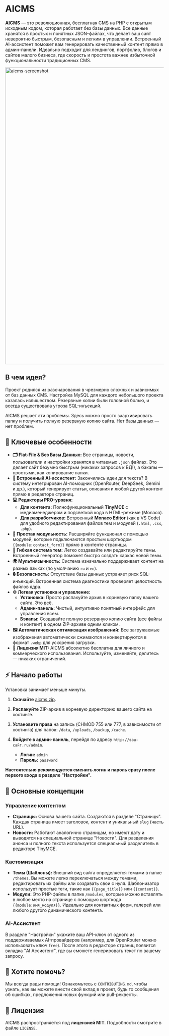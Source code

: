# AICMS
**AICMS** — это революционная, бесплатная CMS на PHP с открытым исходным кодом, которая работает без базы данных. Все данные хранятся в простых и понятных JSON-файлах, что делает ваш сайт невероятно быстрым, безопасным и легким в управлении. Встроенный AI-ассистент поможет вам генерировать качественный контент прямо в админ-панели. 
Идеально подходит для лендингов, портфолио, блогов и сайтов малого бизнеса, где скорость и простота важнее избыточной функциональности традиционных CMS.

<img width="1919" height="940" alt="aicms-screenshot" src="https://github.com/user-attachments/assets/43aa7313-69ab-4635-8b31-b791448834d6" />

## В чем идея?

Проект родился из разочарования в чрезмерно сложных и зависимых от баз данных CMS. Настройка MySQL для каждого небольшого проекта казалась излишеством. Резервные копии были головной болью, и всегда существовала угроза SQL-инъекций.

AICMS решает эти проблемы. Здесь можно просто заархивировать папку и получить полную резервную копию сайта. Нет базы данных — нет проблем.




## 🚀 Ключевые особенности

*   **🗂️ Flat-File & Без Базы Данных:** Все страницы, новости, пользователи и настройки хранятся в читаемых `.json` файлах. Это делает сайт безумно быстрым (никаких запросов к БД!), а бэкапы — простыми, как копирование папки.
*   **🤖 Встроенный AI-ассистент:** Закончились идеи для текста? В систему интегрирован AI-помощник (OpenRouter, DeepSeek, Gemini и др.), который генерирует статьи, описания и любой другой контент прямо в редакторе страниц.
*   **💻 Редакторы PRO-уровня:**
    *   **Для контента:** Полнофункциональный **TinyMCE** с медиаменеджером и подсветкой кода в HTML-режиме (Monaco).
    *   **Для разработчиков:** Встроенный **Monaco Editor** (как в VS Code) для удобного редактирования файлов тем и модулей (`.html`, `.css`, `.php`).
*   **🧩 Простая модульность:** Расширяйте функционал с помощью модулей, которые подключаются простым шорткодом `{{module:contact_form}}` прямо в контенте страницы.
*   **🎨 Гибкая система тем:** Легко создавайте или редактируйте темы. Встроенный генератор поможет быстро создать каркас новой темы.
*   **🌍 Мультиязычность:** Система изначально поддерживает контент на разных языках (по умолчанию `ru` и `en`).
*   **🔒 Безопасность:** Отсутствие базы данных устраняет риск SQL-инъекций. Встроенная система диагностики проверяет целостность файлов ядра.
*   **⚙️ Легкая установка и управление:**
    *   **Установка:** Просто распакуйте архив в корневую папку вашего сайта. Это всё.
    *   **Админ-панель:** Чистый, интуитивно понятный интерфейс для управления всем.
    *   **Бэкапы:** Создавайте полную резервную копию сайта (все файлы и контент) в одном ZIP-архиве одним кликом.
*   **🖼️ Автоматическая оптимизация изображений:** Все загружаемые изображения автоматически сжимаются и конвертируются в формат `.webp` для ускорения загрузки.
*   **📜 Лицензия MIT:** AICMS абсолютно бесплатна для личного и коммерческого использования. Используйте, изменяйте, делитесь — никаких ограничений.

## ⚡️ Начало работы

Установка занимает меньше минуты.

1.  **Скачайте** [aicms.zip](https://github.com/user-attachments/files/21790365/aicms.zip).
2.  **Распакуйте** ZIP-архив в корневую директорию вашего сайта на хостинге.
3.  **Установите права** на запись (CHMOD 755 или 777, в зависимости от хостинга) для папок: `/data`, `/uploads`, `/backup`, `/cache`.
4.  **Войдите в админ-панель**, перейдя по адресу `http://ваш-сайт.ru/admin`.

    *   **Логин:** `admin`
    *   **Пароль:** `password`

**Настоятельно рекомендуется сменить логин и пароль сразу после первого входа в разделе "Настройки".**

## 📖 Основные концепции

### Управление контентом

-   **Страницы:** Основа вашего сайта. Создаются в разделе "Страницы". Каждая страница имеет заголовок, контент и уникальный `slug` (часть URL).
-   **Новости:** Работают аналогично страницам, но имеют дату и выводятся на специальной странице "Новости". Для разделения анонса и полного текста используется специальный разделитель в редакторе TinyMCE.

### Кастомизация

-   **Темы (Шаблоны):** Внешний вид сайта определяется темами в папке `/themes`. Вы можете легко переключаться между темами, редактировать их файлы или создавать свои с нуля. Шаблонизатор использует простые теги, такие как `{{page_title}}` или `{{content}}`.
-   **Модули:** Это PHP-файлы в папке `/modules`, которые можно вставлять в любое место на странице с помощью шорткода `{{module:имя_модуля}}`. Идеально для контактных форм, галерей или любого другого динамического контента.

### AI-Ассистент

В разделе "Настройки" укажите ваш API-ключ от одного из поддерживаемых AI-провайдеров (например, для OpenRouter можно использовать ключ `free`). После этого в редакторе страниц появится вкладка "AI Ассистент", где вы сможете генерировать текст по вашему запросу.

## 🤝 Хотите помочь?

Мы всегда рады помощи! Ознакомьтесь с `CONTRIBUTING.md`, чтобы узнать, как вы можете внести свой вклад в проект, будь то сообщения об ошибках, предложения новых функций или pull-реквесты.

## 📜 Лицензия

AICMS распространяется под **лицензией MIT**. Подробности смотрите в файле `LICENSE`.
